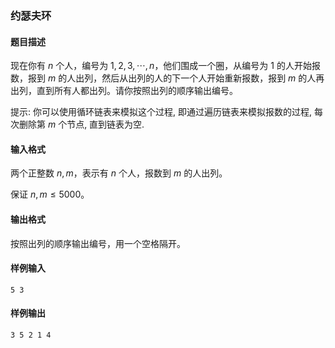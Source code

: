 ### 约瑟夫环

#### 题目描述

现在你有 $n$ 个人，编号为 $1, 2, 3, \cdots, n$，他们围成一个圈，从编号为 $1$ 的人开始报数，报到 $m$ 的人出列，然后从出列的人的下一个人开始重新报数，报到 $m$ 的人再出列，直到所有人都出列。请你按照出列的顺序输出编号。

提示: 你可以使用循环链表来模拟这个过程, 即通过遍历链表来模拟报数的过程, 每次删除第 $m$ 个节点, 直到链表为空.

#### 输入格式

两个正整数 $n, m$，表示有 $n$ 个人，报数到 $m$ 的人出列。

保证 $n, m \leq 5000$。

#### 输出格式

按照出列的顺序输出编号，用一个空格隔开。

#### 样例输入

```
5 3
```

#### 样例输出

```
3 5 2 1 4
```

